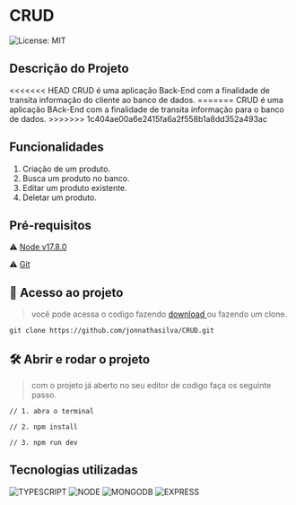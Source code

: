 # CRUD

![License: MIT](https://img.shields.io/badge/License-MIT-yellow.svg)

## Descrição do Projeto

<p>
<<<<<<< HEAD
CRUD é uma aplicação Back-End com a finalidade de transita informação do cliente ao banco de dados.
=======
CRUD é uma aplicação BAck-End com a finalidade de transita informação para o banco de dados.
>>>>>>> 1c404ae00a6e2415fa6a2f558b1a8dd352a493ac
</p>

## Funcionalidades

1. Criação de um produto.
2. Busca um produto no banco.
3. Editar um produto existente.
4. Deletar um produto.

## Pré-requisitos

⚠️ <a href="https://nodejs.org/en/download/" >Node v17.8.0</a>

⚠️ <a href="https://git-scm.com/downloads" >Git</a>

## 📁 Acesso ao projeto

> você pode acessa o codigo fazendo <a href="https://github.com/jonnathasilva/CRUD/archive/refs/heads/main.zip" >download </a> ou fazendo um clone.

```
git clone https://github.com/jonnathasilva/CRUD.git
```

## 🛠️ Abrir e rodar o projeto

> com o projeto já aberto no seu editor de codigo faça os seguinte passo.

```
// 1. abra o terminal

// 2. npm install

// 3. npm run dev
```

## Tecnologias utilizadas

![TYPESCRIPT](https://img.shields.io/badge/TypeScript-007ACC?style=for-the-badge&logo=typescript&logoColor=white)
![NODE](https://img.shields.io/badge/Node.js-339933?style=for-the-badge&logo=nodedotjs&logoColor=white)
![MONGODB](https://img.shields.io/badge/MongoDB-4EA94B?style=for-the-badge&logo=mongodb&logoColor=white)
![EXPRESS](https://img.shields.io/badge/Express.js-000000?style=for-the-badge&logo=express&logoColor=white)
